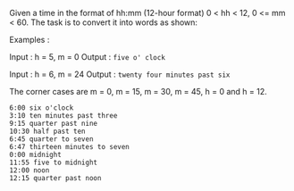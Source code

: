 Given a time in the format of hh:mm (12-hour format) 0 < hh < 12, 0 <= mm < 60. The task is to convert it into words as shown:

Examples :

Input : h = 5, m = 0
Output : `five o' clock`

Input : h = 6, m = 24
Output : `twenty four minutes past six`

The corner cases are m = 0, m = 15, m = 30, m = 45, h = 0 and h = 12.

```
6:00 six o'clock
3:10 ten minutes past three
9:15 quarter past nine
10:30 half past ten
6:45 quarter to seven
6:47 thirteen minutes to seven
0:00 midnight
11:55 five to midnight
12:00 noon
12:15 quarter past noon
```
